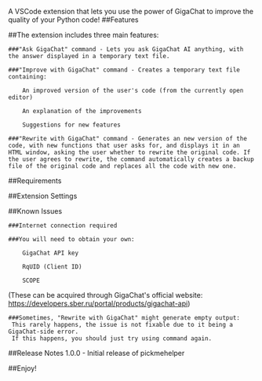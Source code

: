 
A VSCode extension that lets you use the power of GigaChat to improve the quality of your Python code!
##Features

##The extension includes three main features:

    ###"Ask GigaChat" command - Lets you ask GigaChat AI anything, with the answer displayed in a temporary text file.

    ###"Improve with GigaChat" command - Creates a temporary text file containing:

        An improved version of the user's code (from the currently open editor)

        An explanation of the improvements

        Suggestions for new features

    ###"Rewrite with GigaChat" command - Generates an new version of the code, with new functions that user asks for, and displays it in an HTML window, asking the user whether to rewrite the original code. If the user agrees to rewrite, the command automatically creates a backup file of the original code and replaces all the code with new one.

##Requirements

##Extension Settings

##Known Issues

    ###Internet connection required

    ###You will need to obtain your own:

        GigaChat API key

        RqUID (Client ID)

        SCOPE

(These can be acquired through GigaChat's official website:
https://developers.sber.ru/portal/products/gigachat-api)

    ###Sometimes, "Rewrite with GigaChat" might generate empty output:
     This rarely happens, the issue is not fixable due to it being a GigaChat-side error. 
     If this happens, you should just try using command again.

##Release Notes
1.0.0 - Initial release of pickmehelper

##Enjoy!